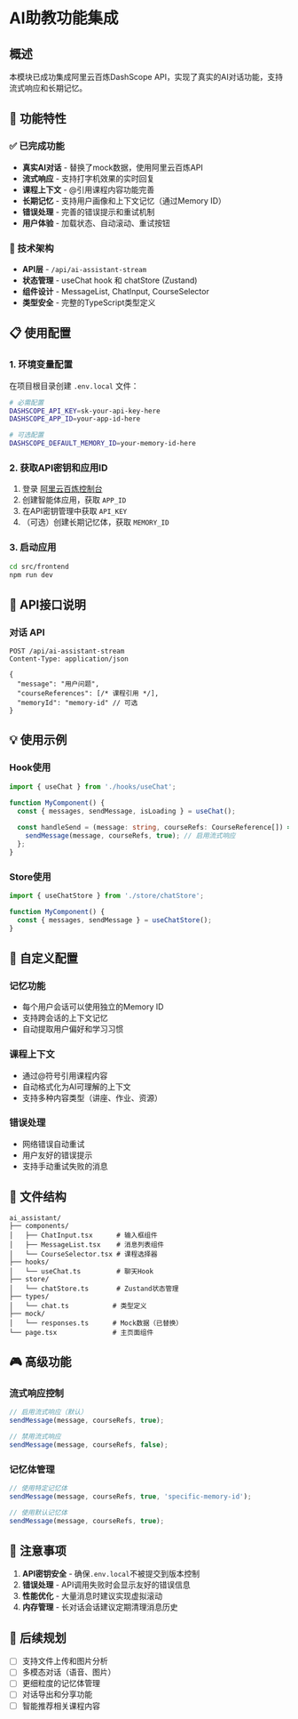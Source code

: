 # AI助教功能集成

## 概述

本模块已成功集成阿里云百炼DashScope API，实现了真实的AI对话功能，支持流式响应和长期记忆。

## 🚀 功能特性

### ✅ 已完成功能
- **真实AI对话** - 替换了mock数据，使用阿里云百炼API
- **流式响应** - 支持打字机效果的实时回复
- **课程上下文** - @引用课程内容功能完善
- **长期记忆** - 支持用户画像和上下文记忆（通过Memory ID）
- **错误处理** - 完善的错误提示和重试机制
- **用户体验** - 加载状态、自动滚动、重试按钮

### 🎯 技术架构
- **API层** - `/api/ai-assistant-stream`
- **状态管理** - useChat hook 和 chatStore (Zustand)
- **组件设计** - MessageList, ChatInput, CourseSelector
- **类型安全** - 完整的TypeScript类型定义

## 📋 使用配置

### 1. 环境变量配置

在项目根目录创建 `.env.local` 文件：

```bash
# 必需配置
DASHSCOPE_API_KEY=sk-your-api-key-here
DASHSCOPE_APP_ID=your-app-id-here

# 可选配置
DASHSCOPE_DEFAULT_MEMORY_ID=your-memory-id-here
```

### 2. 获取API密钥和应用ID

1. 登录 [阿里云百炼控制台](https://bailian.console.aliyun.com/)
2. 创建智能体应用，获取 `APP_ID`
3. 在API密钥管理中获取 `API_KEY`
4. （可选）创建长期记忆体，获取 `MEMORY_ID`

### 3. 启动应用

```bash
cd src/frontend
npm run dev
```

## 🔄 API接口说明

### 对话 API
```
POST /api/ai-assistant-stream
Content-Type: application/json

{
  "message": "用户问题",
  "courseReferences": [/* 课程引用 */],
  "memoryId": "memory-id" // 可选
}
```

## 💡 使用示例

### Hook使用
```typescript
import { useChat } from './hooks/useChat';

function MyComponent() {
  const { messages, sendMessage, isLoading } = useChat();
  
  const handleSend = (message: string, courseRefs: CourseReference[]) => {
    sendMessage(message, courseRefs, true); // 启用流式响应
  };
}
```

### Store使用
```typescript
import { useChatStore } from './store/chatStore';

function MyComponent() {
  const { messages, sendMessage } = useChatStore();
}
```

## 🔧 自定义配置

### 记忆功能
- 每个用户会话可以使用独立的Memory ID
- 支持跨会话的上下文记忆
- 自动提取用户偏好和学习习惯

### 课程上下文
- 通过@符号引用课程内容
- 自动格式化为AI可理解的上下文
- 支持多种内容类型（讲座、作业、资源）

### 错误处理
- 网络错误自动重试
- 用户友好的错误提示
- 支持手动重试失败的消息

## 📁 文件结构

```
ai_assistant/
├── components/
│   ├── ChatInput.tsx      # 输入框组件
│   ├── MessageList.tsx    # 消息列表组件
│   └── CourseSelector.tsx # 课程选择器
├── hooks/
│   └── useChat.ts         # 聊天Hook
├── store/
│   └── chatStore.ts       # Zustand状态管理
├── types/
│   └── chat.ts           # 类型定义
├── mock/
│   └── responses.ts      # Mock数据（已替换）
└── page.tsx              # 主页面组件
```

## 🎮 高级功能

### 流式响应控制
```typescript
// 启用流式响应（默认）
sendMessage(message, courseRefs, true);

// 禁用流式响应
sendMessage(message, courseRefs, false);
```

### 记忆体管理
```typescript
// 使用特定记忆体
sendMessage(message, courseRefs, true, 'specific-memory-id');

// 使用默认记忆体
sendMessage(message, courseRefs, true);
```

## 🚨 注意事项

1. **API密钥安全** - 确保`.env.local`不被提交到版本控制
2. **错误处理** - API调用失败时会显示友好的错误信息
3. **性能优化** - 大量消息时建议实现虚拟滚动
4. **内存管理** - 长对话会话建议定期清理消息历史

## 🔮 后续规划

- [ ] 支持文件上传和图片分析
- [ ] 多模态对话（语音、图片）
- [ ] 更细粒度的记忆体管理
- [ ] 对话导出和分享功能
- [ ] 智能推荐相关课程内容 